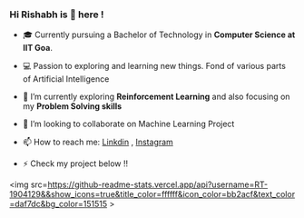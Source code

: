 ### Hi Rishabh is 👋 here !

<!--
**RT-1904129/RT-1904129** is a ✨ _special_ ✨ repository because its `README.md` (this file) appears on your GitHub profile.
-->

- 🎓 Currently pursuing a Bachelor of Technology in **Computer Science at IIT Goa**.
- 💻 Passion to exploring and learning new things. Fond of various parts of Artificial Intelligence
- 🌱 I’m currently exploring **Reinforcement Learning** and also focusing on my **Problem Solving skills**
- 👯 I’m looking to collaborate on Machine Learning Project 
- 📫 How to reach me: [Linkdin](https://www.linkedin.com/in/rishabh-tripathi-70707b1a0/) , [Instagram](https://www.instagram.com/rishabh.tripathi.19041/)

- ⚡ Check my project below !!

<img src=https://github-readme-stats.vercel.app/api?username=RT-1904129&&show_icons=true&title_color=ffffff&icon_color=bb2acf&text_color=daf7dc&bg_color=151515 > 
